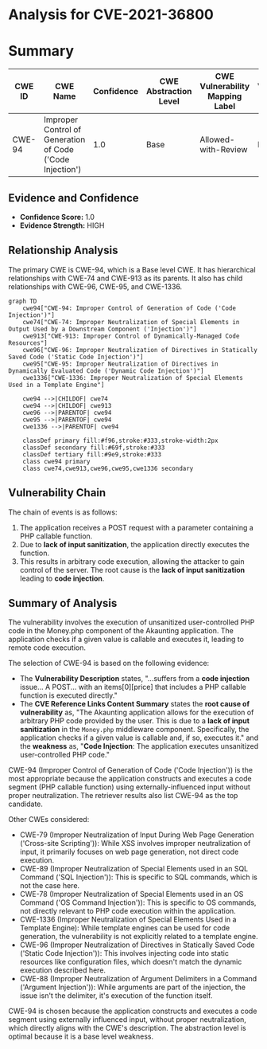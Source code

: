 # Analysis for CVE-2021-36800

# Summary
| CWE ID | CWE Name | Confidence | CWE Abstraction Level | CWE Vulnerability Mapping Label | CWE-Vulnerability Mapping Notes |
|---|---|---|---|---|---|
| CWE-94 | Improper Control of Generation of Code ('Code Injection') | 1.0 | Base | Allowed-with-Review | Primary CWE |

## Evidence and Confidence

*   **Confidence Score:** 1.0
*   **Evidence Strength:** HIGH

## Relationship Analysis
The primary CWE is CWE-94, which is a Base level CWE. It has hierarchical relationships with CWE-74 and CWE-913 as its parents. It also has child relationships with CWE-96, CWE-95, and CWE-1336.

```mermaid
graph TD
    cwe94["CWE-94: Improper Control of Generation of Code ('Code Injection')"]
    cwe74["CWE-74: Improper Neutralization of Special Elements in Output Used by a Downstream Component ('Injection')"]
    cwe913["CWE-913: Improper Control of Dynamically-Managed Code Resources"]
    cwe96["CWE-96: Improper Neutralization of Directives in Statically Saved Code ('Static Code Injection')"]
    cwe95["CWE-95: Improper Neutralization of Directives in Dynamically Evaluated Code ('Dynamic Code Injection')"]
    cwe1336["CWE-1336: Improper Neutralization of Special Elements Used in a Template Engine"]
    
    cwe94 -->|CHILDOF| cwe74
    cwe94 -->|CHILDOF| cwe913
    cwe96 -->|PARENTOF| cwe94
    cwe95 -->|PARENTOF| cwe94
    cwe1336 -->|PARENTOF| cwe94
    
    classDef primary fill:#f96,stroke:#333,stroke-width:2px
    classDef secondary fill:#69f,stroke:#333
    classDef tertiary fill:#9e9,stroke:#333
    class cwe94 primary
    class cwe74,cwe913,cwe96,cwe95,cwe1336 secondary
```

## Vulnerability Chain
The chain of events is as follows:
1.  The application receives a POST request with a parameter containing a PHP callable function.
2.  Due to **lack of input sanitization**, the application directly executes the function.
3.  This results in arbitrary code execution, allowing the attacker to gain control of the server.
The root cause is the **lack of input sanitization** leading to **code injection**.

## Summary of Analysis
The vulnerability involves the execution of unsanitized user-controlled PHP code in the Money.php component of the Akaunting application. The application checks if a given value is callable and executes it, leading to remote code execution.

The selection of CWE-94 is based on the following evidence:
*   The **Vulnerability Description** states, "...suffers from a **code injection** issue... A POST... with an items[0][price] that includes a PHP callable function is executed directly."
*   The **CVE Reference Links Content Summary** states the **root cause of vulnerability** as, "The Akaunting application allows for the execution of arbitrary PHP code provided by the user. This is due to a **lack of input sanitization** in the `Money.php` middleware component. Specifically, the application checks if a given value is callable and, if so, executes it." and the **weakness** as, "**Code Injection**: The application executes unsanitized user-controlled PHP code."

CWE-94 (Improper Control of Generation of Code ('Code Injection')) is the most appropriate because the application constructs and executes a code segment (PHP callable function) using externally-influenced input without proper neutralization. The retriever results also list CWE-94 as the top candidate.

Other CWEs considered:
*   CWE-79 (Improper Neutralization of Input During Web Page Generation ('Cross-site Scripting')): While XSS involves improper neutralization of input, it primarily focuses on web page generation, not direct code execution.
*   CWE-89 (Improper Neutralization of Special Elements used in an SQL Command ('SQL Injection')): This is specific to SQL commands, which is not the case here.
*   CWE-78 (Improper Neutralization of Special Elements used in an OS Command ('OS Command Injection')): This is specific to OS commands, not directly relevant to PHP code execution within the application.
*   CWE-1336 (Improper Neutralization of Special Elements Used in a Template Engine): While template engines can be used for code generation, the vulnerability is not explicitly related to a template engine.
*   CWE-96 (Improper Neutralization of Directives in Statically Saved Code ('Static Code Injection')): This involves injecting code into static resources like configuration files, which doesn't match the dynamic execution described here.
*   CWE-88 (Improper Neutralization of Argument Delimiters in a Command ('Argument Injection')): While arguments are part of the injection, the issue isn't the delimiter, it's execution of the function itself.

CWE-94 is chosen because the application constructs and executes a code segment using externally influenced input, without proper neutralization, which directly aligns with the CWE's description. The abstraction level is optimal because it is a base level weakness.